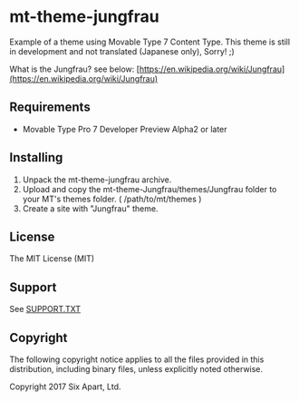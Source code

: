 # mt-theme-jungfrau
Example of a theme using Movable Type 7 Content Type. This theme is still in development and not translated (Japanese only), Sorry! ;)

What is the Jungfrau? see below: [https://en.wikipedia.org/wiki/Jungfrau](https://en.wikipedia.org/wiki/Jungfrau)

## Requirements
* Movable Type Pro 7 Developer Preview Alpha2 or later

## Installing

1. Unpack the mt-theme-jungfrau archive.
1. Upload and copy the mt-theme-Jungfrau/themes/Jungfrau folder to your MT's themes folder. ( /path/to/mt/themes )
1. Create a site with "Jungfrau" theme.

## License

The MIT License (MIT)

## Support

See [SUPPORT.TXT](SUPPORT.TXT)

## Copyright

The following copyright notice applies to all the files provided in this distribution, including binary files, unless explicitly noted otherwise.

Copyright 2017 Six Apart, Ltd.

